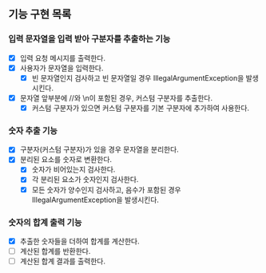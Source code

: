 ## 기능 구현 목록
### 입력 문자열을 입력 받아 구분자를 추출하는 기능

- [x] 입력 요청 메시지를 출력한다.
- [x] 사용자가 문자열을 입력한다.
  - [x] 빈 문자열인지 검사하고 빈 문자열일 경우 IllegalArgumentException을 발생시킨다.
- [x] 문자열 앞부분에 //와 \n이 포함된 경우, 커스텀 구분자를 추출한다.
  - [x] 커스텀 구분자가 있으면 커스텀 구분자를 기본 구분자에 추가하여 사용한다.

### 숫자 추출 기능

- [x] 구분자(커스텀 구분자)가 있을 경우 문자열을 분리한다.
- [x] 분리된 요소를 숫자로 변환한다.
  - [x] 숫자가 비어있는지 검사한다.
  - [x] 각 분리된 요소가 숫자인지 검사한다.
  - [x] 모든 숫자가 양수인지 검사하고, 음수가 포함된 경우 IllegalArgumentException을 발생시킨다.

### 숫자의 합계 출력 기능

- [x] 추출한 숫자들을 더하여 합계를 계산한다.
- [ ] 계산된 합계를 반환한다.
- [ ] 계산된 합계 결과를 출력한다.